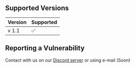 

 <h2>Supported Versions</h2>



| Version | Supported          |
| ------- | ------------------ |
| v 1.1   | :white_check_mark: |

## Reporting a Vulnerability

Contact with us on our <a href="https://vivibot.online/discord">Discord server</a> or using
e-mail (Soon) 
